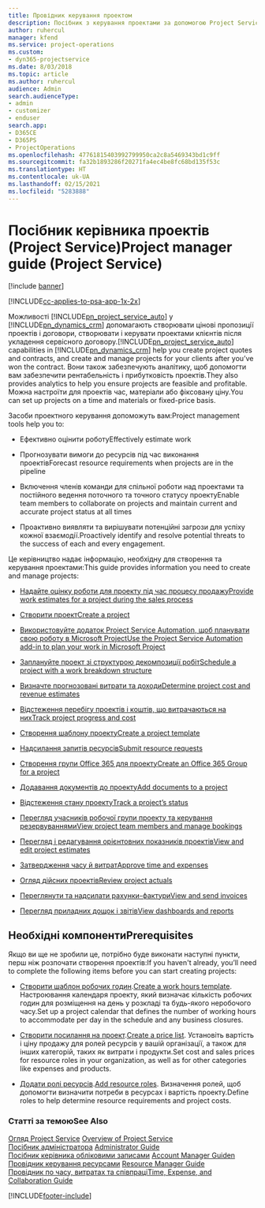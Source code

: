 ```yaml
---
title: Провідник керування проектом
description: Посібник з керування проектами за допомогою Project Service
author: ruhercul
manager: kfend
ms.service: project-operations
ms.custom:
- dyn365-projectservice
ms.date: 8/03/2018
ms.topic: article
ms.author: ruhercul
audience: Admin
search.audienceType:
- admin
- customizer
- enduser
search.app:
- D365CE
- D365PS
- ProjectOperations
ms.openlocfilehash: 47761815403992799950ca2c8a5469343bd1c9ff
ms.sourcegitcommit: fa32b1893286f20271fa4ec4be8fc68bd135f53c
ms.translationtype: HT
ms.contentlocale: uk-UA
ms.lasthandoff: 02/15/2021
ms.locfileid: "5283888"
---
```

# <a name="project-manager-guide-project-service"></a><span data-ttu-id="72e8c-103">Посібник керівника проектів (Project Service)</span><span class="sxs-lookup"><span data-stu-id="72e8c-103">Project manager guide (Project Service)</span></span>

[!include [banner](../includes/psa-now-project-operations.md)]

[!INCLUDE[cc-applies-to-psa-app-1x-2x](../includes/cc-applies-to-psa-app-1x-2x.md)]

<span data-ttu-id="72e8c-104">Можливості [!INCLUDE[pn_project_service_auto](../includes/pn-project-service-auto.md)] у [!INCLUDE[pn_dynamics_crm](../includes/pn-dynamics-crm.md)] допомагають створювати цінові пропозиції проектів і договори, створювати і керувати проектами клієнтів після укладення сервісного договору.</span><span class="sxs-lookup"><span data-stu-id="72e8c-104">[!INCLUDE[pn_project_service_auto](../includes/pn-project-service-auto.md)] capabilities in [!INCLUDE[pn_dynamics_crm](../includes/pn-dynamics-crm.md)] help you create project quotes and contracts, and create and manage projects for your clients after you’ve won the contract.</span></span> <span data-ttu-id="72e8c-105">Вони також забезпечують аналітику, щоб допомогти вам забезпечити рентабельність і прибутковість проектів.</span><span class="sxs-lookup"><span data-stu-id="72e8c-105">They also provides analytics to help you ensure projects are feasible and profitable.</span></span> <span data-ttu-id="72e8c-106">Можна настроїти для проектів час, матеріали або фіксовану ціну.</span><span class="sxs-lookup"><span data-stu-id="72e8c-106">You can set up projects on a time and materials or fixed-price basis.</span></span>  
  
 <span data-ttu-id="72e8c-107">Засоби проектного керування допоможуть вам:</span><span class="sxs-lookup"><span data-stu-id="72e8c-107">Project management tools help you to:</span></span>  
  
-   <span data-ttu-id="72e8c-108">Ефективно оцінити роботу</span><span class="sxs-lookup"><span data-stu-id="72e8c-108">Effectively estimate work</span></span>  
  
-   <span data-ttu-id="72e8c-109">Прогнозувати вимоги до ресурсів під час виконання проектів</span><span class="sxs-lookup"><span data-stu-id="72e8c-109">Forecast resource requirements when projects are in the pipeline</span></span>  
  
-   <span data-ttu-id="72e8c-110">Включення членів команди для спільної роботи над проектами та постійного ведення поточного та точного статусу проекту</span><span class="sxs-lookup"><span data-stu-id="72e8c-110">Enable team members to collaborate on projects and maintain current and accurate project status at all times</span></span>  
  
-   <span data-ttu-id="72e8c-111">Проактивно виявляти та вирішувати потенційні загрози для успіху кожної взаємодії.</span><span class="sxs-lookup"><span data-stu-id="72e8c-111">Proactively identify and resolve potential threats to the success of each and every engagement.</span></span>  
  
<span data-ttu-id="72e8c-112">Це керівництво надає інформацію, необхідну для створення та керування проектами:</span><span class="sxs-lookup"><span data-stu-id="72e8c-112">This guide provides information you need to create and manage projects:</span></span>  
  
-   [<span data-ttu-id="72e8c-113">Надайте оцінку роботи для проекту під час процесу продажу</span><span class="sxs-lookup"><span data-stu-id="72e8c-113">Provide work estimates for a project during the sales process</span></span>](../psa/provide-estimates-project-during-sales-process.md)  
  
-   [<span data-ttu-id="72e8c-114">Створити проект</span><span class="sxs-lookup"><span data-stu-id="72e8c-114">Create a project</span></span>](../psa/create-project.md)  
  
-   [<span data-ttu-id="72e8c-115">Використовуйте додаток Project Service Automation, щоб планувати свою роботу в Microsoft Project</span><span class="sxs-lookup"><span data-stu-id="72e8c-115">Use the Project Service Automation add-in to plan your work in Microsoft Project</span></span>](../psa/add-plan-work-microsoft-project.md)  
  
-   [<span data-ttu-id="72e8c-116">Заплануйте проект зі структурою декомпозиції робіт</span><span class="sxs-lookup"><span data-stu-id="72e8c-116">Schedule a project with a work breakdown structure</span></span>](../psa/schedule-project-work-breakdown-structure.md)  
  
-   [<span data-ttu-id="72e8c-117">Визначте прогнозовані витрати та доходи</span><span class="sxs-lookup"><span data-stu-id="72e8c-117">Determine project cost and revenue estimates</span></span>](../psa/determine-project-cost-revenue-estimates.md)  
  
-   [<span data-ttu-id="72e8c-118">Відстеження перебігу проектів і коштів, що витрачаються на них</span><span class="sxs-lookup"><span data-stu-id="72e8c-118">Track project progress and cost</span></span>](../psa/track-project-progress-cost.md)  
  
-   [<span data-ttu-id="72e8c-119">Створення шаблону проекту</span><span class="sxs-lookup"><span data-stu-id="72e8c-119">Create a project template</span></span>](../psa/create-project-template.md)  
  
-   [<span data-ttu-id="72e8c-120">Надсилання запитів ресурсів</span><span class="sxs-lookup"><span data-stu-id="72e8c-120">Submit resource requests</span></span>](../psa/submit-resource-requests.md)  
  
-   [<span data-ttu-id="72e8c-121">Створення групи Office 365 для проекту</span><span class="sxs-lookup"><span data-stu-id="72e8c-121">Create an Office 365 Group for a project</span></span>](../psa/create-office-365-group-project.md)  
  
-   [<span data-ttu-id="72e8c-122">Додавання документів до проекту</span><span class="sxs-lookup"><span data-stu-id="72e8c-122">Add documents to a project</span></span>](../psa/add-documents-project.md)  
  
-   [<span data-ttu-id="72e8c-123">Відстеження стану проекту</span><span class="sxs-lookup"><span data-stu-id="72e8c-123">Track a project’s status</span></span>](../psa/track-project-status.md)  
  
-   [<span data-ttu-id="72e8c-124">Перегляд учасників робочої групи проекту та керування резервуваннями</span><span class="sxs-lookup"><span data-stu-id="72e8c-124">View project team members and manage bookings</span></span>](../psa/view-project-team-members-manage-bookings.md)  
  
-   [<span data-ttu-id="72e8c-125">Перегляд і редагування орієнтовних показників проектів</span><span class="sxs-lookup"><span data-stu-id="72e8c-125">View and edit project estimates</span></span>](../psa/view-edit-project-estimates.md)  
  
-   [<span data-ttu-id="72e8c-126">Затвердження часу й витрат</span><span class="sxs-lookup"><span data-stu-id="72e8c-126">Approve time and expenses</span></span>](../psa/approve-time-expenses.md)  
  
-   [<span data-ttu-id="72e8c-127">Огляд дійсних проектів</span><span class="sxs-lookup"><span data-stu-id="72e8c-127">Review project actuals</span></span>](../psa/review-project-actuals.md)  
  
-   [<span data-ttu-id="72e8c-128">Переглянути та надсилати рахунки-фактури</span><span class="sxs-lookup"><span data-stu-id="72e8c-128">View and send invoices</span></span>](../psa/view-send-invoices.md)  
  
-   [<span data-ttu-id="72e8c-129">Перегляд приладних дощок і звітів</span><span class="sxs-lookup"><span data-stu-id="72e8c-129">View dashboards and reports</span></span>](../psa/view-dashboards-reports.md)  
  
## <a name="prerequisites"></a><span data-ttu-id="72e8c-130">Необхідні компоненти</span><span class="sxs-lookup"><span data-stu-id="72e8c-130">Prerequisites</span></span>  
 <span data-ttu-id="72e8c-131">Якщо ви ще не зробили це, потрібно буде виконати наступні пункти, перш ніж розпочати створення проектів:</span><span class="sxs-lookup"><span data-stu-id="72e8c-131">If you haven't already, you’ll need to complete the following items before you can start creating projects:</span></span>  
  
-   <span data-ttu-id="72e8c-132">[Створити шаблон робочих годин](../psa/create-work-hours-template.md).</span><span class="sxs-lookup"><span data-stu-id="72e8c-132">[Create a work hours template](../psa/create-work-hours-template.md).</span></span> <span data-ttu-id="72e8c-133">Настроювання календаря проекту, який визначає кількість робочих годин для розміщення на день у розкладі та будь-якого неробочого часу.</span><span class="sxs-lookup"><span data-stu-id="72e8c-133">Set up a project calendar that defines the number of working hours to accommodate per day in the schedule and any business closures.</span></span>  
  
-   <span data-ttu-id="72e8c-134">[Створити посилання на проект](../psa/create-price-list.md).</span><span class="sxs-lookup"><span data-stu-id="72e8c-134">[Create a price list](../psa/create-price-list.md).</span></span> <span data-ttu-id="72e8c-135">Установіть вартість і ціну продажу для ролей ресурсів у вашій організації, а також для інших категорій, таких як витрати і продукти.</span><span class="sxs-lookup"><span data-stu-id="72e8c-135">Set cost and sales prices for resource roles in your organization, as well as for other categories like expenses and products.</span></span>  
  
-   <span data-ttu-id="72e8c-136">[Додати ролі ресурсів](../psa/add-resource-roles.md).</span><span class="sxs-lookup"><span data-stu-id="72e8c-136">[Add resource roles](../psa/add-resource-roles.md).</span></span> <span data-ttu-id="72e8c-137">Визначення ролей, щоб допомогти визначити потреби в ресурсах і вартість проекту.</span><span class="sxs-lookup"><span data-stu-id="72e8c-137">Define roles to help determine resource requirements and project costs.</span></span>  
  
### <a name="see-also"></a><span data-ttu-id="72e8c-138">Статті за темою</span><span class="sxs-lookup"><span data-stu-id="72e8c-138">See Also</span></span>  
 <span data-ttu-id="72e8c-139">[Огляд Project Service](../psa/overview.md) </span><span class="sxs-lookup"><span data-stu-id="72e8c-139">[Overview of Project Service](../psa/overview.md) </span></span>  
 <span data-ttu-id="72e8c-140">[Посібник адміністратора](../psa/admin-guide.md) </span><span class="sxs-lookup"><span data-stu-id="72e8c-140">[Administrator Guide](../psa/admin-guide.md) </span></span>  
 <span data-ttu-id="72e8c-141">[Посібник керівника обліковими записами](../psa/account-manager-guide.md) </span><span class="sxs-lookup"><span data-stu-id="72e8c-141">[Account Manager Guiden](../psa/account-manager-guide.md) </span></span>  
 <span data-ttu-id="72e8c-142">[Провідник керування ресурсами](../psa/resource-manager-guide.md) </span><span class="sxs-lookup"><span data-stu-id="72e8c-142">[Resource Manager Guide](../psa/resource-manager-guide.md) </span></span>  
 [<span data-ttu-id="72e8c-143">Провідник по часу, витратах та співпраці</span><span class="sxs-lookup"><span data-stu-id="72e8c-143">Time, Expense, and Collaboration Guide</span></span>](../psa/time-expense-collaboration-guide.md)



[!INCLUDE[footer-include](../includes/footer-banner.md)]